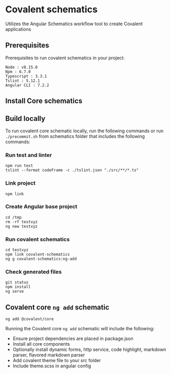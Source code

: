 # Covalent schematics
Utilizes the Angular Schematics workflow tool to create Covalent applications

## Prerequisites

Prerequisites to run covalent schematics in your project:

```
Node : v8.15.0
Npm : 6.7.0
Typescript : 3.3.1
Tslint : 5.12.1
Angular CLI : 7.2.2
```

## Install Core schematics

## Build locally
To run covalent core schematic locally, run the following commands or run `./precommit.sh` from schematics folder that includes the following commands:

### Run test and linter
```
npm run test
tslint --format codeFrame -c ./tslint.json "./src/**/*.ts"
```

### Link project
```
npm link
```

### Create Angular base project
```
cd /tmp
rm -rf testxyz
ng new testxyz
```

### Run covalent schematics
```
cd testxyz
npm link covalent-schematics
ng g covalent-schematics:ng-add
```

### Check generated files
```
git status
npm install
ng serve
```

## Covalent core `ng add` schematic
``` 
ng add @covalent/core 
```

Running the Covalent core `ng add` schematic will include the following:

- Ensure project dependencies are placed in package.json
- Install all core components
- Optionally install dynamic forms, http service, code highlight, markdown parser, flavored markdown parser
- Add covalent theme file to your src folder
- Include theme.scss in angular config